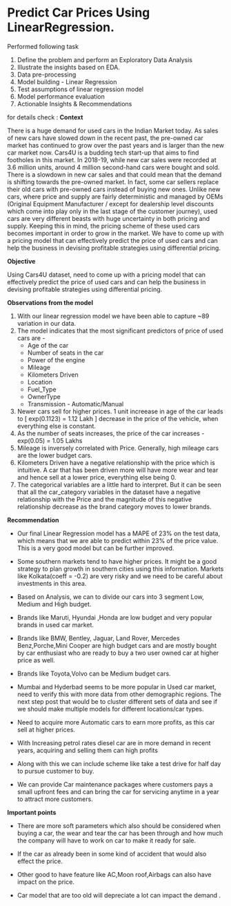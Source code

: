 

# Predict Car Prices  Using LinearRegression.
Performed following task
1.    Define the problem and perform an Exploratory Data Analysis
2.    Illustrate the insights based on EDA.
3.    Data pre-processing
4.    Model building - Linear Regression
5.    Test assumptions of linear regression model
6.    Model performance evaluation
7.    Actionable Insights & Recommendations

for details check :
**Context** 

There is a huge demand for used cars in the Indian Market today. As sales of new cars have slowed down in the recent past, the pre-owned car market has continued to grow over the past years and is larger than the new car market now. Cars4U is a budding tech start-up that aims to find footholes in this market.
In 2018-19, while new car sales were recorded at 3.6 million units, around 4 million second-hand cars were bought and sold. There is a slowdown in new car sales and that could mean that the demand is shifting towards the pre-owned market. In fact, some car sellers replace their old cars with pre-owned cars instead of buying new ones. Unlike new cars, where price and supply are fairly deterministic and managed by OEMs (Original Equipment Manufacturer / except for dealership level discounts which come into play only in the last stage of the customer journey), used cars are very different beasts with huge uncertainty in both pricing and supply. Keeping this in mind, the pricing scheme of these used cars becomes important in order to grow in the market. We have to come up with a pricing model that can effectively predict the price of used cars and can help the business in devising profitable strategies using differential pricing.

**Objective**

Using Cars4U dataset, need to come up with a pricing model that can effectively predict the price of used cars and can help the business in devising profitable strategies using differential pricing.

**Observations from the model**

1. With our linear regression model we have been able to capture ~89 variation in our data.
2. The model indicates that the most significant predictors of price of used cars are - 
    - Age of the car
    - Number of seats in the car
    - Power of the engine
    - Mileage
    - Kilometers Driven
    - Location
    - Fuel_Type
    - OwnerType
    - Transmission - Automatic/Manual
3. Newer cars sell for higher prices. 1 unit increease  in age  of the car leads to [ exp(0.1123) = 1.12 Lakh ] decrease in the price of the vehicle, when everything else is constant.
4. As the number of seats increases, the price of the car increases - exp(0.05) = 1.05 Lakhs
5. Mileage is inversely correlated with Price. Generally, high mileage cars are the lower budget cars.    
6. Kilometers Driven have a negative relationship with the price which is intuitive. A car that has been driven more will have more wear and tear and hence sell at a lower price, everything else being 0.
7. The categorical variables are a little hard to interpret. But it can be seen that all the car_category variables in the dataset have a negative relationship with the Price and the magnitude of this negative relationship decrease as the brand category moves to lower brands. 
 
**Recommendation**

- Our final Linear Regression model has a MAPE of 23% on the test data, which means that we are able to predict within 23% of the price value. This is a very good model but can be further improved.
- Some southern markets tend to have higher prices. It might be a good strategy to plan growth in southern cities using this information. Markets like Kolkata(coeff = -0.2) are very risky and we need to be careful about investments in this area.
  
- Based on Analysis,  we can to divide our cars into 3 segment Low, Medium and High budget.
    
- Brands like Maruti, Hyundai ,Honda are low budget and very popular brands in used car market.
    
- Brands  like BMW, Bentley, Jaguar, Land Rover, Mercedes Benz,Porche,Mini Cooper are high budget cars and are mostly bought by car enthusiast who are ready to buy a  two user owned car at higher price as well. 
    
- Brands  like Toyota,Volvo can be Medium budget cars.
    
- Mumbai and Hyderbad seems to be more popular in Used car market, need to verify this with more data from other demographic regions. The next step post that would be to cluster different sets of data and see if we should make multiple models for different locations/car types. 
    
- Need to acquire more Automatic cars  to earn more profits, as this car sell at higher prices.
    
- With Increasing petrol rates diesel car are in more demand  in recent years, acquiring and selling them can high profits
    
- Along with this we can include scheme like take a test drive for  half day to pursue customer to buy.
    
- We can provide Car maintenance packages where  customers  pays a small upfront fees and   can bring the car for servicing anytime in a year to attract more customers.
  
**Important points**

- There are more soft parameters which also should be considered when buying a car, the wear and tear the car has been through and how much the company will have to work on car to make it ready for sale.
    
- If the car as already been in some kind of accident that would also effect the price.
    
- Other good to have feature like AC,Moon roof,Airbags can also have impact on the price.
    
- Car model that are too old will depreciate a lot  can impact the demand .
  
 
